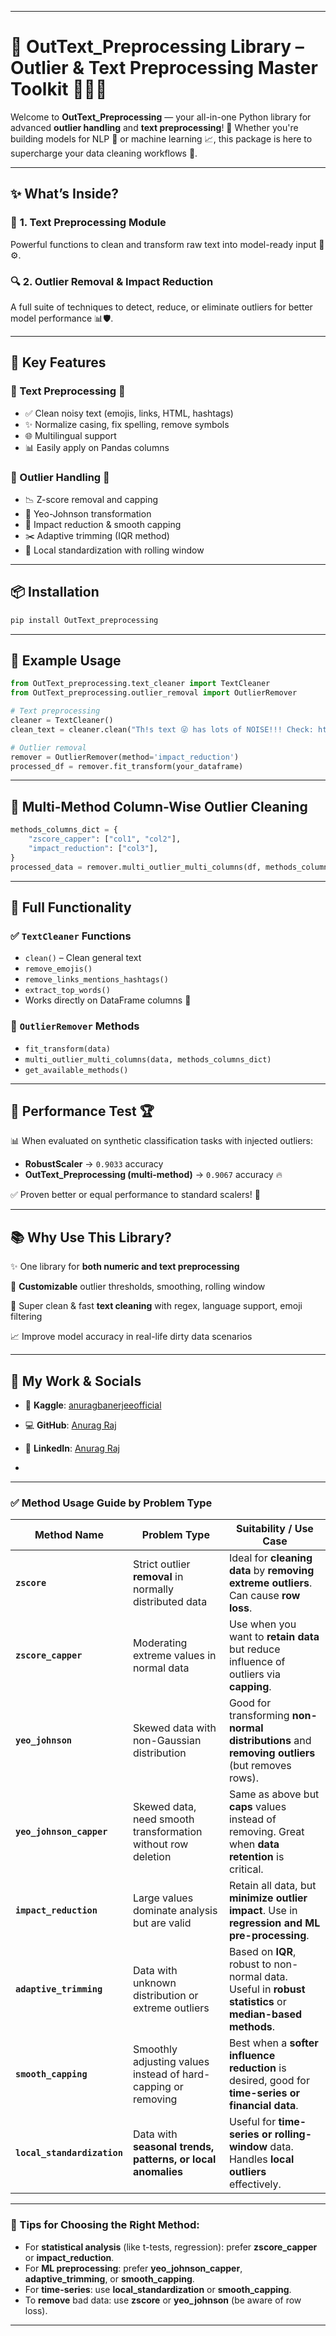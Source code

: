 
---

# 💼 OutText_Preprocessing Library – Outlier & Text Preprocessing Master Toolkit 🌟🧠🧹

Welcome to **OutText_Preprocessing** — your all-in-one Python library for advanced **outlier handling** and **text preprocessing**! 🎯 Whether you're building models for NLP 🧠 or machine learning 📈, this package is here to supercharge your data cleaning workflows 🚀.

---

## ✨ What’s Inside?

### 🧹 **1. Text Preprocessing Module**
Powerful functions to clean and transform raw text into model-ready input 💬⚙️.

### 🔍 **2. Outlier Removal & Impact Reduction**
A full suite of techniques to detect, reduce, or eliminate outliers for better model performance 📊🛡️.

---

## 🚀 Key Features

### 🧹 Text Preprocessing 📝

- ✅ Clean noisy text (emojis, links, HTML, hashtags)
- ✨ Normalize casing, fix spelling, remove symbols
- 🌐 Multilingual support
- 📊 Easily apply on Pandas columns

### 🔧 Outlier Handling 🧪

- 📉 Z-score removal and capping
- 🔬 Yeo-Johnson transformation
- 🌈 Impact reduction & smooth capping
- ✂️ Adaptive trimming (IQR method)
- 🔄 Local standardization with rolling window

---

## 📦 Installation

```bash
pip install OutText_preprocessing
```

---

## 🧠 Example Usage

```python
from OutText_preprocessing.text_cleaner import TextCleaner
from OutText_preprocessing.outlier_removal import OutlierRemover

# Text preprocessing
cleaner = TextCleaner()
clean_text = cleaner.clean("Th!s text 😜 has lots of NOISE!!! Check: https://example.com")

# Outlier removal
remover = OutlierRemover(method='impact_reduction')
processed_df = remover.fit_transform(your_dataframe)
```

---

## 🔁 Multi-Method Column-Wise Outlier Cleaning

```python
methods_columns_dict = {
    "zscore_capper": ["col1", "col2"],
    "impact_reduction": ["col3"],
}
processed_data = remover.multi_outlier_multi_columns(df, methods_columns_dict)
```

---

## 📘 Full Functionality

### ✅ `TextCleaner` Functions

- `clean()` – Clean general text
- `remove_emojis()`
- `remove_links_mentions_hashtags()`
- `extract_top_words()`
- Works directly on DataFrame columns 🐼

### 🧪 `OutlierRemover` Methods

- `fit_transform(data)`
- `multi_outlier_multi_columns(data, methods_columns_dict)`
- `get_available_methods()`

---

## 🧪 Performance Test 🏆

📊 When evaluated on synthetic classification tasks with injected outliers:

- **RobustScaler** → `0.9033` accuracy
- **OutText_Preprocessing (multi-method)** → `0.9067` accuracy 🔥

✅ Proven better or equal performance to standard scalers! 🎯

---

## 📚 Why Use This Library?

✨ One library for **both numeric and text preprocessing**

🧪 **Customizable** outlier thresholds, smoothing, rolling window

🧼 Super clean & fast **text cleaning** with regex, language support, emoji filtering

📈 Improve model accuracy in real-life dirty data scenarios

---

## 🔗 My Work & Socials

- 🏅 **Kaggle**: [anuragbanerjeeofficial](https://www.kaggle.com/anuragraj03/code)
- 💻 **GitHub**: [Anurag Raj](https://github.com/Anurag-raj03)
- 💼 **LinkedIn**: [Anurag Raj](https://www.linkedin.com/in/anurag-raj-770b6524a/)

- 

---


### ✅ **Method Usage Guide by Problem Type**

| Method Name               | Problem Type                                                                 | Suitability / Use Case                                                                                   |
|---------------------------|-------------------------------------------------------------------------------|-----------------------------------------------------------------------------------------------------------|
| **`zscore`**              | Strict outlier **removal** in normally distributed data                      | Ideal for **cleaning data** by **removing extreme outliers**. Can cause **row loss**.                    |
| **`zscore_capper`**       | Moderating extreme values in normal data                                     | Use when you want to **retain data** but reduce influence of outliers via **capping**.                   |
| **`yeo_johnson`**         | Skewed data with non-Gaussian distribution                                   | Good for transforming **non-normal distributions** and **removing outliers** (but removes rows).         |
| **`yeo_johnson_capper`**  | Skewed data, need smooth transformation without row deletion                 | Same as above but **caps** values instead of removing. Great when **data retention** is critical.        |
| **`impact_reduction`**    | Large values dominate analysis but are valid                                 | Retain all data, but **minimize outlier impact**. Use in **regression and ML pre-processing**.           |
| **`adaptive_trimming`**   | Data with unknown distribution or extreme outliers                           | Based on **IQR**, robust to non-normal data. Useful in **robust statistics** or **median-based methods**.|
| **`smooth_capping`**      | Smoothly adjusting values instead of hard-capping or removing                | Best when a **softer influence reduction** is desired, good for **time-series or financial data**.       |
| **`local_standardization`** | Data with **seasonal trends, patterns, or local anomalies**                 | Useful for **time-series or rolling-window** data. Handles **local outliers** effectively.               |

---

### 🧠 Tips for Choosing the Right Method:

- For **statistical analysis** (like t-tests, regression): prefer **zscore_capper** or **impact_reduction**.
- For **ML preprocessing**: prefer **yeo_johnson_capper**, **adaptive_trimming**, or **smooth_capping**.
- For **time-series**: use **local_standardization** or **smooth_capping**.
- To **remove** bad data: use **zscore** or **yeo_johnson** (be aware of row loss).
---
